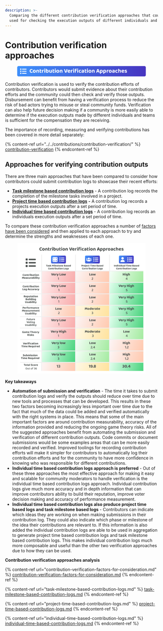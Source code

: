 ```yaml
---
description: >-
  Comparing the different contribution verification approaches that could be
  used for checking the execution outputs of different individuals and teams
---
```


# Contribution verification approaches

<figure><img src="../../.gitbook/assets/contribution-verification-approaches-title.png" alt=""><figcaption></figcaption></figure>

Contribution verification is used to verify the contribution efforts of contributors. Contributors would submit evidence about their contribution efforts and the community could then check and verify those outputs. Disbursement can benefit from having a verification process to reduce the risk of bad actors trying to misuse or steal community funds. Verification can also help future decision making if a community is more easily able to determine if the execution outputs made by different individuals and teams is sufficient for the compensation they are receiving.

The importance of recording, measuring and verifying contributions has been covered in more detail separately:

{% content-ref url="../../contributions/contribution-verification/" %}
[contribution-verification](../../contributions/contribution-verification/)
{% endcontent-ref %}



## Approaches for verifying contribution outputs

There are three main approaches that have been compared to consider how contributors could submit contribution logs to showcase their recent efforts:

* [**Task milestone based contribution logs**](task-milestone-based-contribution-logs.md) - A contribution log records the completion of the milestone tasks involved in a project.
* [**Project time based contribution logs**](project-time-based-contribution-logs.md) **-** A contribution log records a projects execution outputs after a set period of time.
* [**Individual time based contribution logs**](individual-time-based-contribution-logs.md) - A contribution log records an individuals execution outputs after a set period of time.



To compare these contribution verification approaches a number of [factors have been considered](contribution-verification-factors-for-consideration.md) and then applied to each approach to try and determine the strengths and weaknesses of each one.

<figure><img src="../../.gitbook/assets/contribution-verification-approaches.png" alt=""><figcaption></figcaption></figure>



**Key takeaways**

* **Automation of submission and verification** - The time it takes to submit contribution logs and verify the outputs should reduce over time due to new tools and processes that can be developed. This results in these two factors becoming increasingly less important over time due to the fact that much of the data could be added and verified automatically with the right systems in place. This means that some of the main important factors are around contribution measurability, accuracy of the information provided and reducing the ongoing game theory risks. All of the suggested approaches benefit from automating the submission and verification of different contribution outputs. Code commits or document submissions would be some examples areas that can be more easily recorded and verified. Improved toolings for recording contribution efforts will make it simpler for contributors to automatically log their contribution efforts and for the community to have more confidence in knowing who was responsible for different contributions.
* **Individual time based contribution logs approach is preferred** - Out of these three approaches the most effective approach for making it easy and scalable for community moderators to handle verification is the individual time based contribution logs approach. Individual contribution logs give much more accuracy and in depth information that can improve contributors ability to build their reputation, improve voter decision making and accuracy of performance measurement.
* **Individual time based contribution logs also produce project time based logs and task milestone based logs** - Contributors can indicate which ideas they are working on when making submissions in their contribution log. They could also indicate which phase or milestone of the idea their contributions are relevant to. If this information is also added the individual contribution logs are able to be used in aggregation to generate project time based contribution logs and task milestone based contribution logs. This makes individual contribution logs much more composable and useful than the other two verification approaches due to how they can be used.

&#x20;

**Contribution verification approaches analysis**

{% content-ref url="contribution-verification-factors-for-consideration.md" %}
[contribution-verification-factors-for-consideration.md](contribution-verification-factors-for-consideration.md)
{% endcontent-ref %}

{% content-ref url="task-milestone-based-contribution-logs.md" %}
[task-milestone-based-contribution-logs.md](task-milestone-based-contribution-logs.md)
{% endcontent-ref %}

{% content-ref url="project-time-based-contribution-logs.md" %}
[project-time-based-contribution-logs.md](project-time-based-contribution-logs.md)
{% endcontent-ref %}

{% content-ref url="individual-time-based-contribution-logs.md" %}
[individual-time-based-contribution-logs.md](individual-time-based-contribution-logs.md)
{% endcontent-ref %}
